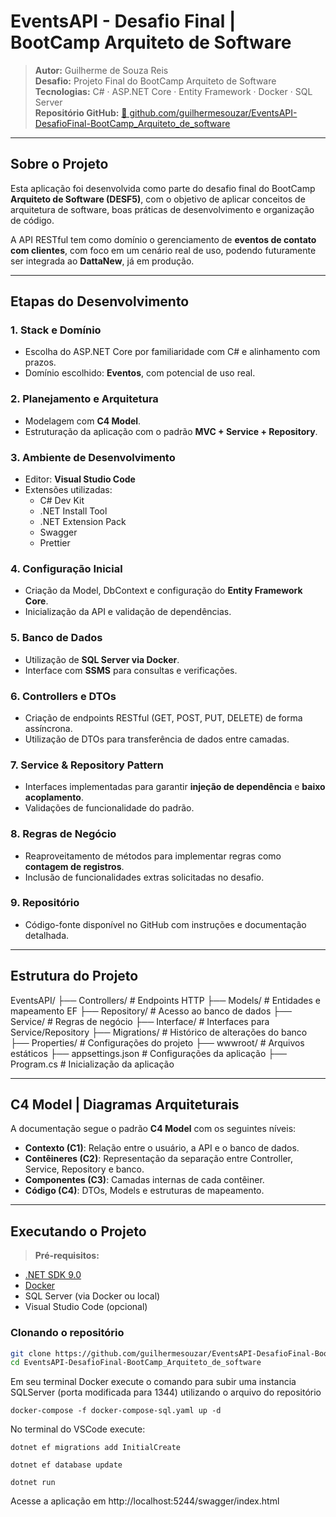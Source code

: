 # EventsAPI - Desafio Final | BootCamp Arquiteto de Software

> **Autor:** Guilherme de Souza Reis  
> **Desafio:** Projeto Final do BootCamp Arquiteto de Software  
> **Tecnologias:** C# · ASP.NET Core · Entity Framework · Docker · SQL Server  
> **Repositório GitHub:** [🔗 github.com/guilhermesouzar/EventsAPI-DesafioFinal-BootCamp_Arquiteto_de_software](https://github.com/guilhermesouzar/EventsAPI-DesafioFinal-BootCamp_Arquiteto_de_software)

---

## Sobre o Projeto

Esta aplicação foi desenvolvida como parte do desafio final do BootCamp **Arquiteto de Software (DESF5)**, com o objetivo de aplicar conceitos de arquitetura de software, boas práticas de desenvolvimento e organização de código.

A API RESTful tem como domínio o gerenciamento de **eventos de contato com clientes**, com foco em um cenário real de uso, podendo futuramente ser integrada ao **DattaNew**, já em produção.

---

##  Etapas do Desenvolvimento

### 1. Stack e Domínio
- Escolha do ASP.NET Core por familiaridade com C# e alinhamento com prazos.
- Domínio escolhido: **Eventos**, com potencial de uso real.

### 2. Planejamento e Arquitetura
- Modelagem com **C4 Model**.
- Estruturação da aplicação com o padrão **MVC + Service + Repository**.

### 3. Ambiente de Desenvolvimento
- Editor: **Visual Studio Code**  
- Extensões utilizadas:
  - C# Dev Kit
  - .NET Install Tool
  - .NET Extension Pack
  - Swagger
  - Prettier

### 4. Configuração Inicial
- Criação da Model, DbContext e configuração do **Entity Framework Core**.
- Inicialização da API e validação de dependências.

### 5. Banco de Dados
- Utilização de **SQL Server via Docker**.
- Interface com **SSMS** para consultas e verificações.

### 6. Controllers e DTOs
- Criação de endpoints RESTful (GET, POST, PUT, DELETE) de forma assíncrona.
- Utilização de DTOs para transferência de dados entre camadas.

### 7. Service & Repository Pattern
- Interfaces implementadas para garantir **injeção de dependência** e **baixo acoplamento**.
- Validações de funcionalidade do padrão.

### 8. Regras de Negócio
- Reaproveitamento de métodos para implementar regras como **contagem de registros**.
- Inclusão de funcionalidades extras solicitadas no desafio.

### 9. Repositório
- Código-fonte disponível no GitHub com instruções e documentação detalhada.

---

##  Estrutura do Projeto
EventsAPI/
├── Controllers/       # Endpoints HTTP
├── Models/            # Entidades e mapeamento EF
├── Repository/        # Acesso ao banco de dados
├── Service/           # Regras de negócio
├── Interface/         # Interfaces para Service/Repository
├── Migrations/        # Histórico de alterações do banco
├── Properties/        # Configurações do projeto
├── wwwroot/           # Arquivos estáticos
├── appsettings.json   # Configurações da aplicação
├── Program.cs         # Inicialização da aplicação

---

## C4 Model | Diagramas Arquiteturais

A documentação segue o padrão **C4 Model** com os seguintes níveis:

- **Contexto (C1)**: Relação entre o usuário, a API e o banco de dados.  
- **Contêineres (C2)**: Representação da separação entre Controller, Service, Repository e banco.  
- **Componentes (C3)**: Camadas internas de cada contêiner.  
- **Código (C4)**: DTOs, Models e estruturas de mapeamento.

---

## Executando o Projeto

> **Pré-requisitos:**
- [.NET SDK 9.0](https://dotnet.microsoft.com/en-us/download/dotnet/9.0)
- [Docker](https://www.docker.com/)
- SQL Server (via Docker ou local)
- Visual Studio Code (opcional)

### Clonando o repositório

```bash
git clone https://github.com/guilhermesouzar/EventsAPI-DesafioFinal-BootCamp_Arquiteto_de_software
cd EventsAPI-DesafioFinal-BootCamp_Arquiteto_de_software
```

Em seu terminal Docker execute o comando para subir uma instancia SQLServer (porta modificada para 1344) utilizando o arquivo do repositório

```
docker-compose -f docker-compose-sql.yaml up -d

```

No terminal do VSCode execute:

```
dotnet ef migrations add InitialCreate

dotnet ef database update

dotnet run
```

Acesse a aplicação em http://localhost:5244/swagger/index.html
